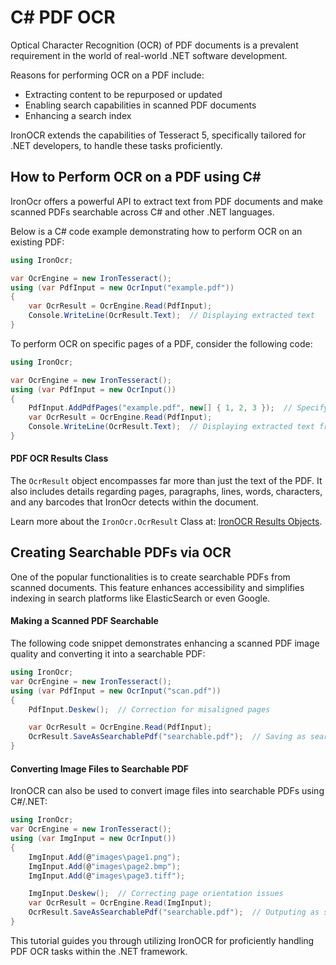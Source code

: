 # C# PDF OCR

Optical Character Recognition (OCR) of PDF documents is a prevalent requirement in the world of real-world .NET software development.

Reasons for performing OCR on a PDF include:

- Extracting content to be repurposed or updated
- Enabling search capabilities in scanned PDF documents
- Enhancing a search index

IronOCR extends the capabilities of Tesseract 5, specifically tailored for .NET developers, to handle these tasks proficiently.

## How to Perform OCR on a PDF using C#

IronOcr offers a powerful API to extract text from PDF documents and make scanned PDFs searchable across C# and other .NET languages.

Below is a C# code example demonstrating how to perform OCR on an existing PDF:

```cs
using IronOcr;

var OcrEngine = new IronTesseract();
using (var PdfInput = new OcrInput("example.pdf"))
{
    var OcrResult = OcrEngine.Read(PdfInput);
    Console.WriteLine(OcrResult.Text);  // Displaying extracted text
}
```

To perform OCR on specific pages of a PDF, consider the following code:

```cs
using IronOcr;

var OcrEngine = new IronTesseract();
using (var PdfInput = new OcrInput())
{
    PdfInput.AddPdfPages("example.pdf", new[] { 1, 2, 3 });  // Specifying pages to OCR
    var OcrResult = OcrEngine.Read(PdfInput);
    Console.WriteLine(OcrResult.Text);  // Displaying extracted text from specified pages
}
```

#### PDF OCR Results Class

The `OcrResult` object encompasses far more than just the text of the PDF. It also includes details regarding pages, paragraphs, lines, words, characters, and any barcodes that IronOcr detects within the document.

Learn more about the `IronOcr.OcrResult` Class at: [IronOCR Results Objects](https://ironsoftware.com/csharp/ocr/examples/results-objects/).

## Creating Searchable PDFs via OCR

One of the popular functionalities is to create searchable PDFs from scanned documents. This feature enhances accessibility and simplifies indexing in search platforms like ElasticSearch or even Google.

#### Making a Scanned PDF Searchable

The following code snippet demonstrates enhancing a scanned PDF image quality and converting it into a searchable PDF:

```cs
using IronOcr;
var OcrEngine = new IronTesseract();
using (var PdfInput = new OcrInput("scan.pdf"))
{
    PdfInput.Deskew();  // Correction for misaligned pages

    var OcrResult = OcrEngine.Read(PdfInput);
    OcrResult.SaveAsSearchablePdf("searchable.pdf");  // Saving as searchable PDF
}
```

#### Converting Image Files to Searchable PDF

IronOCR can also be used to convert image files into searchable PDFs using C#/.NET:

```cs
using IronOcr;
var OcrEngine = new IronTesseract();
using (var ImgInput = new OcrInput())
{
    ImgInput.Add(@"images\page1.png");
    ImgInput.Add(@"images\page2.bmp");
    ImgInput.Add(@"images\page3.tiff");

    ImgInput.Deskew();  // Correcting page orientation issues
    var OcrResult = OcrEngine.Read(ImgInput);
    OcrResult.SaveAsSearchablePdf("searchable.pdf");  // Outputing as searchable PDF
}
```

This tutorial guides you through utilizing IronOCR for proficiently handling PDF OCR tasks within the .NET framework.